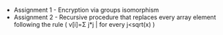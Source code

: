 - Assignment 1 - Encryption via groups isomorphism
- Assignment 2 - Recursive procedure that replaces every array element following the rule ( v[i]=Σ j*j | for every j<sqrt(x) )
